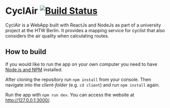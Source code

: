 # CyclAir [![Build Status](https://travis-ci.org/sxmxn/CyclAir.svg?branch=master)](https://travis-ci.org/sxmxn/CyclAir)
CyclAir is a WebApp built with ReactJs and NodeJs as part of a university project at the HTW Berlin.
It provides a mapping service for cyclist that also considers the air quality when calculating routes.

## How to build
If you would like to run the app on your own computer you need to have [Node.js and NPM](https://nodejs.org/en/) installed.

After cloning the repository run `npm install` from your console. Then navigate into the *client-folder* (e.g. `cd client`) and run `npm install` again.

Run the app with `npm run dev`. You can access the website at <http://127.0.0.1:3000/>.